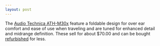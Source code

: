 ```yaml
---
layout: post
---
```


The [Audio Technica ATH-M30x](https://amzn.to/2VW9YWO) feature a foldable design for over ear comfort and ease of use when traveling and are tuned for enhanced detail and midrange definition. These sell for about $70.00 and can be bought [refurbished](https://amzn.to/2VW9YWO) for less.